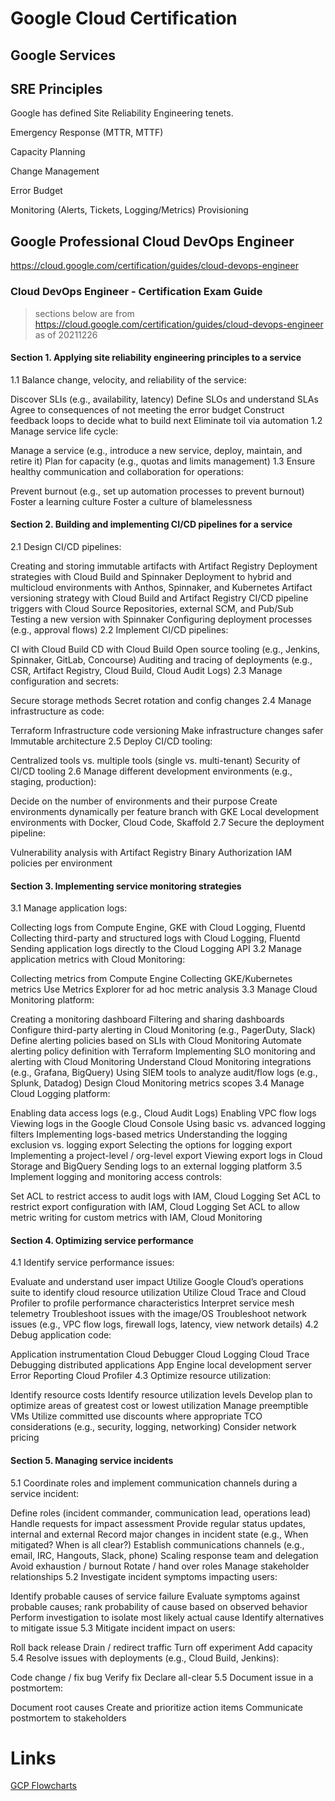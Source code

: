 # Google Cloud Certification

## Google Services

## SRE Principles
Google has defined Site Reliability Engineering tenets.

Emergency Response (MTTR, MTTF)

Capacity Planning

Change Management

Error Budget

Monitoring (Alerts, Tickets, Logging/Metrics)
Provisioning

## Google Professional Cloud DevOps Engineer

https://cloud.google.com/certification/guides/cloud-devops-engineer

### Cloud DevOps Engineer - Certification Exam Guide 

> sections below are from https://cloud.google.com/certification/guides/cloud-devops-engineer as of 20211226

#### Section 1. Applying site reliability engineering principles to a service

1.1 Balance change, velocity, and reliability of the service:

Discover SLIs (e.g., availability, latency)
Define SLOs and understand SLAs
Agree to consequences of not meeting the error budget
Construct feedback loops to decide what to build next
Eliminate toil via automation
1.2 Manage service life cycle:

Manage a service (e.g., introduce a new service, deploy, maintain, and retire it)
Plan for capacity (e.g., quotas and limits management)
1.3 Ensure healthy communication and collaboration for operations:

Prevent burnout (e.g., set up automation processes to prevent burnout)
Foster a learning culture
Foster a culture of blamelessness

#### Section 2. Building and implementing CI/CD pipelines for a service

2.1 Design CI/CD pipelines:

Creating and storing immutable artifacts with Artifact Registry
Deployment strategies with Cloud Build and Spinnaker
Deployment to hybrid and multicloud environments with Anthos, Spinnaker, and Kubernetes
Artifact versioning strategy with Cloud Build and Artifact Registry
CI/CD pipeline triggers with Cloud Source Repositories, external SCM, and Pub/Sub
Testing a new version with Spinnaker
Configuring deployment processes (e.g., approval flows)
2.2 Implement CI/CD pipelines:

CI with Cloud Build
CD with Cloud Build
Open source tooling (e.g., Jenkins, Spinnaker, GitLab, Concourse)
Auditing and tracing of deployments (e.g., CSR, Artifact Registry, Cloud Build, Cloud Audit Logs)
2.3 Manage configuration and secrets:

Secure storage methods
Secret rotation and config changes
2.4 Manage infrastructure as code:

Terraform
Infrastructure code versioning
Make infrastructure changes safer
Immutable architecture
2.5 Deploy CI/CD tooling:

Centralized tools vs. multiple tools (single vs. multi-tenant)
Security of CI/CD tooling
2.6 Manage different development environments (e.g., staging, production):

Decide on the number of environments and their purpose
Create environments dynamically per feature branch with GKE
Local development environments with Docker, Cloud Code, Skaffold
2.7 Secure the deployment pipeline:

Vulnerability analysis with Artifact Registry
Binary Authorization
IAM policies per environment

#### Section 3. Implementing service monitoring strategies

3.1 Manage application logs:

Collecting logs from Compute Engine, GKE with Cloud Logging, Fluentd
Collecting third-party and structured logs with Cloud Logging, Fluentd
Sending application logs directly to the Cloud Logging API
3.2 Manage application metrics with Cloud Monitoring:

Collecting metrics from Compute Engine
Collecting GKE/Kubernetes metrics
Use Metrics Explorer for ad hoc metric analysis
3.3 Manage Cloud Monitoring platform:

Creating a monitoring dashboard
Filtering and sharing dashboards
Configure third-party alerting in Cloud Monitoring (e.g., PagerDuty, Slack)
Define alerting policies based on SLIs with Cloud Monitoring
Automate alerting policy definition with Terraform
Implementing SLO monitoring and alerting with Cloud Monitoring
Understand Cloud Monitoring integrations (e.g., Grafana, BigQuery)
Using SIEM tools to analyze audit/flow logs (e.g., Splunk, Datadog)
Design Cloud Monitoring metrics scopes
3.4 Manage Cloud Logging platform:

Enabling data access logs (e.g., Cloud Audit Logs)
Enabling VPC flow logs
Viewing logs in the Google Cloud Console
Using basic vs. advanced logging filters
Implementing logs-based metrics
Understanding the logging exclusion vs. logging export
Selecting the options for logging export
Implementing a project-level / org-level export
Viewing export logs in Cloud Storage and BigQuery
Sending logs to an external logging platform
3.5 Implement logging and monitoring access controls:

Set ACL to restrict access to audit logs with IAM, Cloud Logging
Set ACL to restrict export configuration with IAM, Cloud Logging
Set ACL to allow metric writing for custom metrics with IAM, Cloud Monitoring

#### Section 4. Optimizing service performance

4.1 Identify service performance issues:

Evaluate and understand user impact
Utilize Google Cloud’s operations suite to identify cloud resource utilization
Utilize Cloud Trace and Cloud Profiler to profile performance characteristics
Interpret service mesh telemetry
Troubleshoot issues with the image/OS
Troubleshoot network issues (e.g., VPC flow logs, firewall logs, latency, view network details)
4.2 Debug application code:

Application instrumentation
Cloud Debugger
Cloud Logging
Cloud Trace
Debugging distributed applications
App Engine local development server
Error Reporting
Cloud Profiler
4.3 Optimize resource utilization:

Identify resource costs
Identify resource utilization levels
Develop plan to optimize areas of greatest cost or lowest utilization
Manage preemptible VMs
Utilize committed use discounts where appropriate
TCO considerations (e.g., security, logging, networking)
Consider network pricing

#### Section 5. Managing service incidents

5.1 Coordinate roles and implement communication channels during a service incident:

Define roles (incident commander, communication lead, operations lead)
Handle requests for impact assessment
Provide regular status updates, internal and external
Record major changes in incident state (e.g., When mitigated? When is all clear?)
Establish communications channels (e.g., email, IRC, Hangouts, Slack, phone)
Scaling response team and delegation
Avoid exhaustion / burnout
Rotate / hand over roles
Manage stakeholder relationships
5.2 Investigate incident symptoms impacting users:

Identify probable causes of service failure
Evaluate symptoms against probable causes; rank probability of cause based on observed behavior
Perform investigation to isolate most likely actual cause
Identify alternatives to mitigate issue
5.3 Mitigate incident impact on users:

Roll back release
Drain / redirect traffic
Turn off experiment
Add capacity
5.4 Resolve issues with deployments (e.g., Cloud Build, Jenkins):

Code change / fix bug
Verify fix
Declare all-clear
5.5 Document issue in a postmortem:

Document root causes
Create and prioritize action items
Communicate postmortem to stakeholders


# Links
[GCP Flowcharts](https://grumpygrace.dev/posts/gcp-flowcharts/#compute)
